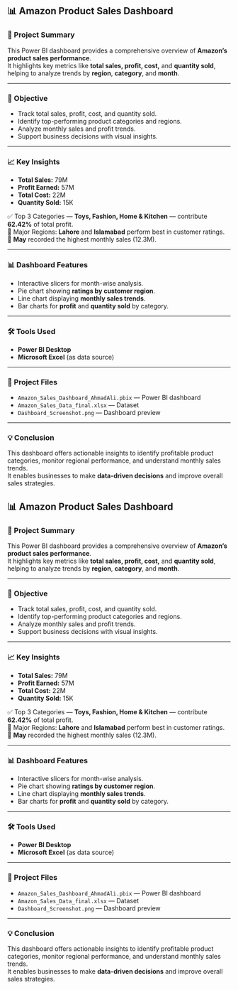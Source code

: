 

## 📊 Amazon Product Sales Dashboard

### 🧠 Project Summary
This Power BI dashboard provides a comprehensive overview of **Amazon’s product sales performance**.  
It highlights key metrics like **total sales, profit, cost,** and **quantity sold**, helping to analyze trends by **region**, **category**, and **month**.

---

### 🎯 Objective
- Track total sales, profit, cost, and quantity sold.  
- Identify top-performing product categories and regions.  
- Analyze monthly sales and profit trends.  
- Support business decisions with visual insights.

---

### 📈 Key Insights
- **Total Sales:** 79M  
- **Profit Earned:** 57M  
- **Total Cost:** 22M  
- **Quantity Sold:** 15K  

✅ Top 3 Categories — **Toys, Fashion, Home & Kitchen** — contribute **62.42%** of total profit.  
📍 Major Regions: **Lahore** and **Islamabad** perform best in customer ratings.  
📅 **May** recorded the highest monthly sales (12.3M).

---

### 📊 Dashboard Features
- Interactive slicers for month-wise analysis.  
- Pie chart showing **ratings by customer region**.  
- Line chart displaying **monthly sales trends**.  
- Bar charts for **profit** and **quantity sold** by category.  

---

### 🛠️ Tools Used
- **Power BI Desktop**  
- **Microsoft Excel** (as data source)

---

### 📂 Project Files
- `Amazon_Sales_Dashboard_AhmadAli.pbix` — Power BI dashboard  
- `Amazon_Sales_Data_final.xlsx` — Dataset  
- `Dashboard_Screenshot.png` — Dashboard preview  

---

### 💡 Conclusion
This dashboard offers actionable insights to identify profitable product categories, monitor regional performance, and understand monthly sales trends.  
It enables businesses to make **data-driven decisions** and improve overall sales strategies.


## 📊 Amazon Product Sales Dashboard

### 🧠 Project Summary
This Power BI dashboard provides a comprehensive overview of **Amazon’s product sales performance**.  
It highlights key metrics like **total sales, profit, cost,** and **quantity sold**, helping to analyze trends by **region**, **category**, and **month**.

---

### 🎯 Objective
- Track total sales, profit, cost, and quantity sold.  
- Identify top-performing product categories and regions.  
- Analyze monthly sales and profit trends.  
- Support business decisions with visual insights.

---

### 📈 Key Insights
- **Total Sales:** 79M  
- **Profit Earned:** 57M  
- **Total Cost:** 22M  
- **Quantity Sold:** 15K  

✅ Top 3 Categories — **Toys, Fashion, Home & Kitchen** — contribute **62.42%** of total profit.  
📍 Major Regions: **Lahore** and **Islamabad** perform best in customer ratings.  
📅 **May** recorded the highest monthly sales (12.3M).

---

### 📊 Dashboard Features
- Interactive slicers for month-wise analysis.  
- Pie chart showing **ratings by customer region**.  
- Line chart displaying **monthly sales trends**.  
- Bar charts for **profit** and **quantity sold** by category.  

---

### 🛠️ Tools Used
- **Power BI Desktop**  
- **Microsoft Excel** (as data source)

---

### 📂 Project Files
- `Amazon_Sales_Dashboard_AhmadAli.pbix` — Power BI dashboard  
- `Amazon_Sales_Data_final.xlsx` — Dataset  
- `Dashboard_Screenshot.png` — Dashboard preview  

---

### 💡 Conclusion
This dashboard offers actionable insights to identify profitable product categories, monitor regional performance, and understand monthly sales trends.  
It enables businesses to make **data-driven decisions** and improve overall sales strategies.

